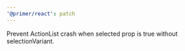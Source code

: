 ```yaml
---
'@primer/react': patch
---
```


Prevent ActionList crash when selected prop is true without selectionVariant.
